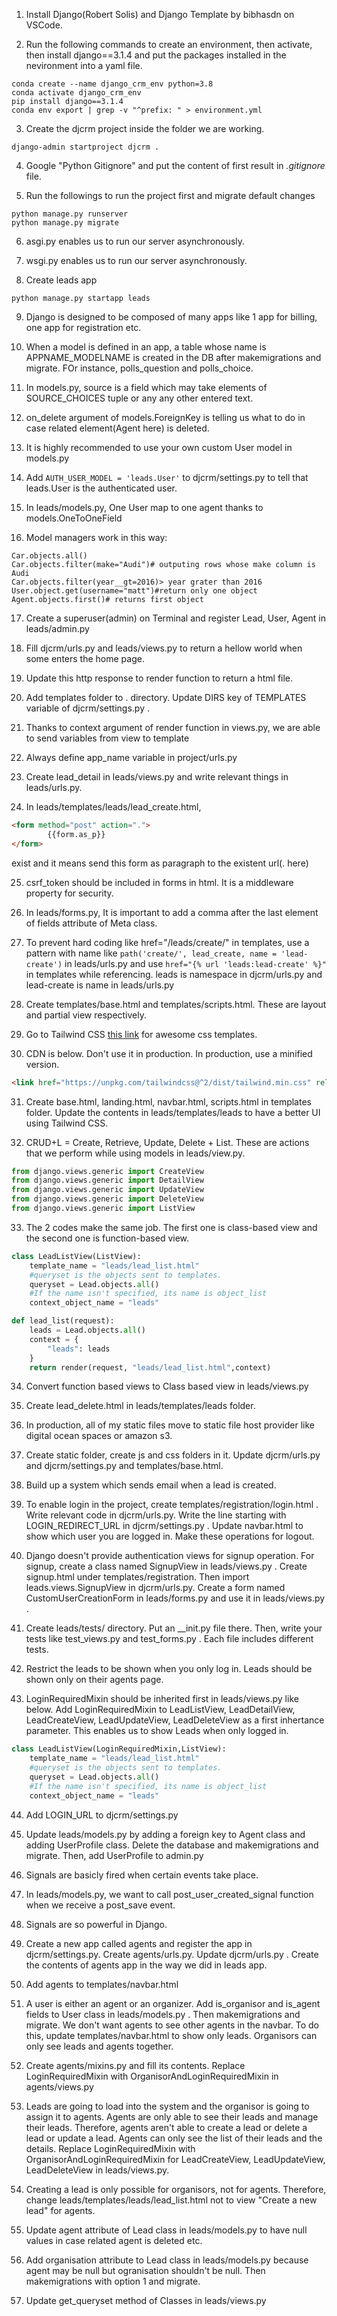 1) Install Django(Robert Solis) and Django Template by bibhasdn on VSCode.

2) Run the following commands to create an environment, then activate, then install django==3.1.4 and put the packages installed in the nevironment into a yaml file.

```
conda create --name django_crm_env python=3.8
conda activate django_crm_env
pip install django==3.1.4
conda env export | grep -v "^prefix: " > environment.yml
```
3) Create the djcrm project inside the folder we are working.

```
django-admin startproject djcrm .
```

4) Google "Python Gitignore" and put the content of first result in *.gitignore* file.

5) Run the followings to run the project first and migrate default changes

```
python manage.py runserver
python manage.py migrate
```

6) asgi.py enables us to run our server asynchronously.

7) wsgi.py enables us to run our server asynchronously.

8) Create leads app

```
python manage.py startapp leads
```

9) Django is designed to be composed of many apps like 1 app for billing, one app for registration etc.

10) When a model is defined in an app, a table whose name is APPNAME_MODELNAME is created in the DB after makemigrations and migrate. FOr instance, polls_question and polls_choice.

11) In models.py, source is a field which may take elements of SOURCE_CHOICES tuple or any any other entered text.

12) on_delete argument of models.ForeignKey is telling us what to do in case related element(Agent here) is deleted.

13) It is highly recommended to use your own custom User model in models.py

14) Add `AUTH_USER_MODEL = 'leads.User'` to djcrm/settings.py to tell that leads.User is the authenticated user.

15) In leads/models.py, One User map to one agent thanks to models.OneToOneField

16) Model managers work in this way: 

```
Car.objects.all()
Car.objects.filter(make="Audi")# outputing rows whose make column is Audi
Car.objects.filter(year__gt=2016)> year grater than 2016
User.object.get(username="matt")#return only one object
Agent.objects.first()# returns first object
```

17) Create a superuser(admin) on Terminal and register Lead, User, Agent in leads/admin.py

18)  Fill djcrm/urls.py and leads/views.py to return a hellow world when some enters the home page.

19) Update this http response to render function to return a html file.

20) Add templates folder to . directory. Update DIRS key of TEMPLATES variable of djcrm/settings.py .

21) Thanks to context argument of render function in views.py, we are able to send variables from view to template

22) Always define app_name variable in project/urls.py

23) Create lead_detail in leads/views.py and write relevant things in leads/urls.py.

24) In leads/templates/leads/lead_create.html, 

```html
<form method="post" action=".">
        {{form.as_p}}
</form>
```

exist and it means send this form as paragraph to the existent url(. here)

25) csrf_token should be included in forms in html. It is a middleware property for security.

26) In leads/forms.py, It is important to add a comma after the last element of fields attribute of Meta class.

27) To prevent hard coding like href="/leads/create/" in templates, use a pattern with name like `path('create/', lead_create, name = 'lead-create')` in leads/urls.py and use `href="{% url 'leads:lead-create' %}"` in templates while referencing. leads is namespace in djcrm/urls.py and lead-create is name in leads/urls.py

28) Create templates/base.html and templates/scripts.html. These are layout and partial view respectively.

29) Go to Tailwind CSS [this link](https://github.com/aniftyco/awesome-tailwindcss) for awesome css templates.

30) CDN is below. Don't use it in production. In production, use a minified version.

```html
<link href="https://unpkg.com/tailwindcss@^2/dist/tailwind.min.css" rel="stylesheet">

```

31) Create base.html, landing.html, navbar.html, scripts.html in templates folder. Update the contents in leads/templates/leads to have a better UI using Tailwind CSS.

32) CRUD+L = Create, Retrieve, Update, Delete + List. These are actions that we perform while using models in leads/view.py.

```python
from django.views.generic import CreateView
from django.views.generic import DetailView
from django.views.generic import UpdateView
from django.views.generic import DeleteView
from django.views.generic import ListView

```

33) The 2 codes make the same job. The first one is class-based view and the second one is function-based view.

```python in leads/view.py
class LeadListView(ListView):
    template_name = "leads/lead_list.html"
    #queryset is the objects sent to templates.
    queryset = Lead.objects.all()
    #If the name isn't specified, its name is object_list
    context_object_name = "leads"
```

```python in leads/view.py
def lead_list(request):
    leads = Lead.objects.all()
    context = {
        "leads": leads
    }
    return render(request, "leads/lead_list.html",context)
```

34) Convert function based views to Class based view in leads/views.py

35) Create lead_delete.html in leads/templates/leads folder.

36) In production, all of my static files move to static file host provider like digital ocean spaces or amazon s3.

37) Create static folder, create js and css folders in it. Update djcrm/urls.py and djcrm/settings.py and templates/base.html.

38) Build up a system which sends email when a lead is created.

39) To enable login in the project, create templates/registration/login.html . Write relevant code in djcrm/urls.py. Write the line starting with LOGIN_REDIRECT_URL in djcrm/settings.py . Update navbar.html to show which user you are logged in. Make these operations for logout.

40) Django doesn't provide authentication views for signup operation. For signup, create a class named SignupView in leads/views.py . Create signup.html under templates/registration. Then import leads.views.SignupView in djcrm/urls.py. Create a form named CustomUserCreationForm in leads/forms.py and use it in leads/views.py . 

41) Create leads/tests/ directory. Put an __init.py file there. Then, write your tests like test_views.py and test_forms.py . Each file includes different tests.

42) Restrict the leads to be shown when you only log in. Leads should be shown only on their agents page.

43) LoginRequiredMixin should be inherited first in leads/views.py like below. Add LoginRequiredMixin to LeadListView, LeadDetailView, LeadCreateView, LeadUpdateView, LeadDeleteView as a first inhertance parameter. This enables us to show Leads when only logged in.

```python
class LeadListView(LoginRequiredMixin,ListView):
    template_name = "leads/lead_list.html"
    #queryset is the objects sent to templates.
    queryset = Lead.objects.all()
    #If the name isn't specified, its name is object_list
    context_object_name = "leads"
```

44) Add LOGIN_URL to djcrm/settings.py

45) Update leads/models.py by adding a foreign key to Agent class and adding UserProfile class. Delete the database and makemigrations and migrate. Then, add UserProfile to admin.py

46) Signals are basicly fired when certain events take place.

47) In leads/models.py, we want to call post_user_created_signal function when we receive a post_save event.

48) Signals are so powerful in Django.

49) Create a new app called agents and register the app in djcrm/settings.py. Create agents/urls.py. Update djcrm/urls.py . Create the contents of agents app in the way we did in leads app.

50) Add agents to templates/navbar.html

51) A user is either an agent or an organizer. Add is_organisor and is_agent fields to User class in leads/models.py . Then makemigrations and migrate. We don't want agents to see other agents in the navbar. To do this, update templates/navbar.html to show only leads. Organisors can only see leads and agents together.

52) Create agents/mixins.py and fill its contents. Replace LoginRequiredMixin with OrganisorAndLoginRequiredMixin in agents/views.py

53) Leads are going to load into the system and the organisor is going to assign it to agents. Agents are only able to see their leads and manage their leads. Therefore, agents aren't able to create a lead or delete a lead or update a lead. Agents can only see the list of their leads and the details. Replace LoginRequiredMixin with OrganisorAndLoginRequiredMixin for LeadCreateView, LeadUpdateView, LeadDeleteView in leads/views.py.

54) Creating a lead is only possible for organisors, not for agents. Therefore, change leads/templates/leads/lead_list.html not to view "Create a new lead" for agents.

55) Update agent attribute of Lead class in leads/models.py to have null values in case related agent is deleted etc.

56) Add organisation attribute to Lead class in leads/models.py because agent may be null but ogranisation shouldn't be null. Then makemigrations with option 1 and migrate.

57) Update get_queryset method of Classes in leads/views.py










